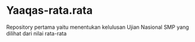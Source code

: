 # Yaaqas-rata.rata
Repository pertama yaitu menentukan kelulusan Ujian Nasional SMP yang dilihat dari nilai rata-rata
